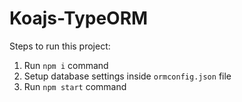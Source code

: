 # Koajs-TypeORM

Steps to run this project:

1. Run `npm i` command
2. Setup database settings inside `ormconfig.json` file
3. Run `npm start` command
